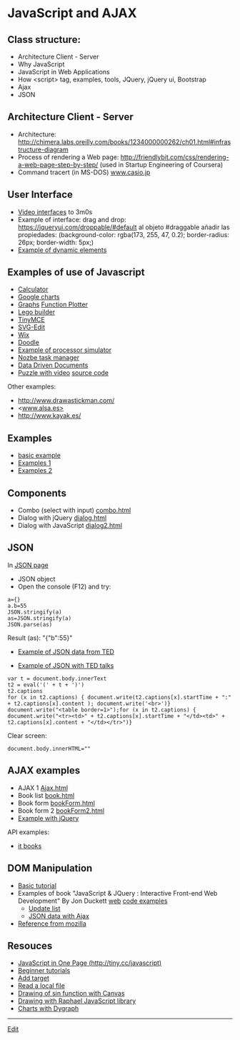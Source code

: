 # JavaScript and AJAX

## Class structure:
- Architecture Client - Server
- Why JavaScript
- JavaScript in Web Applications
- How &lt;script&gt; tag, examples, tools, JQuery, jQuery ui, Bootstrap
- Ajax
- JSON

## Architecture Client - Server
- Architecture: <http://chimera.labs.oreilly.com/books/1234000000262/ch01.html#infrastructure-diagram>
- Process of rendering a Web page: <http://friendlybit.com/css/rendering-a-web-page-step-by-step/> (used in Startup Engineering of Coursera)
- Command tracert (in MS-DOS) www.casio.jp

## User Interface
- [Video interfaces](https://youtu.be/M0IR40ud0jU?t=2m16s) to 3m0s
- Example of interface: drag and drop: <https://jqueryui.com/droppable/#default> al objeto #draggable añadir las propiedades: (background-color: rgba(173, 255, 47, 0.2); border-radius: 26px; border-width: 5px;)
- [Example of dynamic elements](http://www.w3schools.com/jsref/tryit.asp?filename=tryjsref_document_createelement2)

## Examples of use of Javascript
- [Calculator](http://www.calculator.net/scientific-calculator.html)
- [Google charts](https://developers.google.com/chart/interactive/docs/gallery/motionchart#Example)
- [Graphs](http://dygraphs.com/) [Function Plotter](http://dygraphs.com/gallery/#g/plotter)
- [Lego builder](https://www.buildwithchrome.com/builder#)
- [TinyMCE](http://www.tinymce.com/tryit/inline.php)
- [SVG-Edit](http://svg-edit.googlecode.com/svn/branches/2.6/editor/svg-editor.html)
- [Wix](http://wix.com)
- [Doodle](http://doodle.com/)
- [Example of processor simulator](https://nicolasserrano.github.io/c5i/c5i-ui.html)
- [Nozbe task manager](http://app.nozbe.com/#login)
- [Data Driven Documents](http://d3js.org/)
- [Puzzle with video](http://www.infinything.com/CanvasVidPuzzle.html) [source code](https://github.com/graymouser/vid-puzzle)

Other examples:
- <http://www.drawastickman.com/>
- <www.alsa.es>
- <http://www.kayak.es/>

## Examples
- [basic example](JavaScript/basicJavascript.html)
- [Examples 1](JavaScript/JavaScript1.html)
- [Examples 2](JavaScript/JavaScript2.html)

## Components
- Combo (select with input) [combo.html](JavaScript/components/combo.html)
- Dialog with jQuery [dialog.html](JavaScript/components/dialog.html)
- Dialog with JavaScript [dialog2.html](JavaScript/components/dialog2.html)

## JSON
In [JSON page](JSON)
- JSON object
- Open the console (F12) and try:

```
a={}
a.b=55
JSON.stringify(a)
as=JSON.stringify(a)
JSON.parse(as)
```
Result (as): "{"b":55}"

- [Example of JSON data from TED](https://nicolasserrano.github.io/CS/JavaScript/TedData.html)

- [Example of JSON with TED talks](http://www.ted.com/talks/subtitles/id/70/lang/en)

```
var t = document.body.innerText
t2 = eval('(' + t + ')')
t2.captions
for (x in t2.captions) { document.write(t2.captions[x].startTime + ":" + t2.captions[x].content ); document.write('<br>')}
document.write("<table border=1>");for (x in t2.captions) { document.write("<tr><td>" + t2.captions[x].startTime + "</td><td>" + t2.captions[x].content + "</td></tr>")}
```
Clear screen:

```
document.body.innerHTML=""
```

## AJAX examples
- AJAX 1 [Ajax.html](AJAX/Ajax.html)
- Book list [book.html](AJAX/book.html)
- Book form [bookForm.html](AJAX/bookForm.html)
- Book form 2 [bookForm2.html](AJAX/bookForm2.html)
- [Example with jQuery](JavaScript/jQuery1.html)

API examples:
- [it books](http://it-ebooks-api.info/)

## DOM Manipulation
- [Basic tutorial](http://callmenick.com/post/basics-javascript-dom-manipulation)
- Examples of book "JavaScript & JQuery : Interactive Front-end Web Development" By Jon Duckett [web](http://javascriptbook.com/) [code examples](http://javascriptbook.com/code/)
  - [Update list](http://javascriptbook.com/code/c05/example.html)
  - [JSON data with Ajax](http://javascriptbook.com/code/c08/data-json.html)
- [Reference from mozilla](https://developer.mozilla.org/en-US/docs/Web/API/Document_Object_Model/Introduction)

## Resouces
- [JavaScript in One Page (http://tiny.cc/javascript)](JavaScript/JavascriptOnePage.pdf)
- [Beginner tutorials](http://elijahmanor.com/beginner-html5-javascript-jquery-backbone-and-css3-resources/)
- [Add target](http://stackoverflow.com/questions/6822945/add-target-blank-to-link-with-javascript)
- [Read a local file](https://www.html5rocks.com/en/tutorials/file/dndfiles/)
- [Drawing of sin function with Canvas](JavaScript/graphics/canvas.html)
- [Drawing with Raphael JavaScript library](http://dmitrybaranovskiy.github.io/raphael/)
- [Charts with Dygraph](http://dygraphs.com/gallery/#g/plotter)

---
[Edit](https://github.com/nicolasserrano/CS/edit/master/JavaScript.md)
<style>
div.container ul, div.container ol {
    padding-left: 1.4em;
}
</style>
